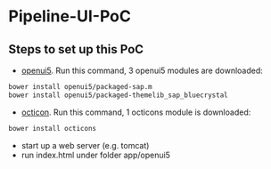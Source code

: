 # Pipeline-UI-PoC

Steps to set up this PoC
--------------

 * [openui5](https://github.com/SAP/openui5). Run this command, 3 openui5 modules are downloaded:
```sh
bower install openui5/packaged-sap.m
bower install openui5/packaged-themelib_sap_bluecrystal
```

 * [octicon](https://github.com/primer/octicons). Run this command, 1 octicons module is downloaded:
```sh
bower install octicons
```

 * start up a web server (e.g. tomcat)
 * run index.html under folder  app/openui5
